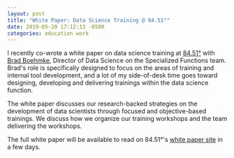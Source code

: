 ```yaml
---
layout: post
title: "White Paper: Data Science Training @ 84.51°"
date: 2019-05-20 17:12:13 -0500
categories: education work
---
```


I recently co-wrote a white paper on data science training at <a href="http://www.8451.com/" target="_blank" class="class2">84.51°</a> with <a href="http://bradleyboehmke.github.io/" target="_blank" class="class2">Brad Boehmke</a>, Director of Data Science on the Specialized Functions team. Brad's role is specifically designed to focus on the areas of training and internal tool development, and a lot of my side-of-desk time goes toward designing, developing and delivering trainings within the data science function.

The white paper discusses our research-backed strategies on the development of data scientists through focused and objective-based trainings. We discuss how we organize our training workshops and the team delivering the workshops.

The full white paper will be available to read on 84.51°'s <a href="http://www.8451.com/white-papers" target="_blank" class="class2">white paper site</a> in a few days. 
